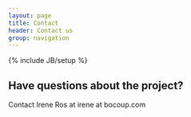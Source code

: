 ```yaml
---
layout: page
title: Contact
header: Contact us
group: navigation
---
```

{% include JB/setup %}

## Have questions about the project? 

Contact Irene Ros at irene at bocoup.com
